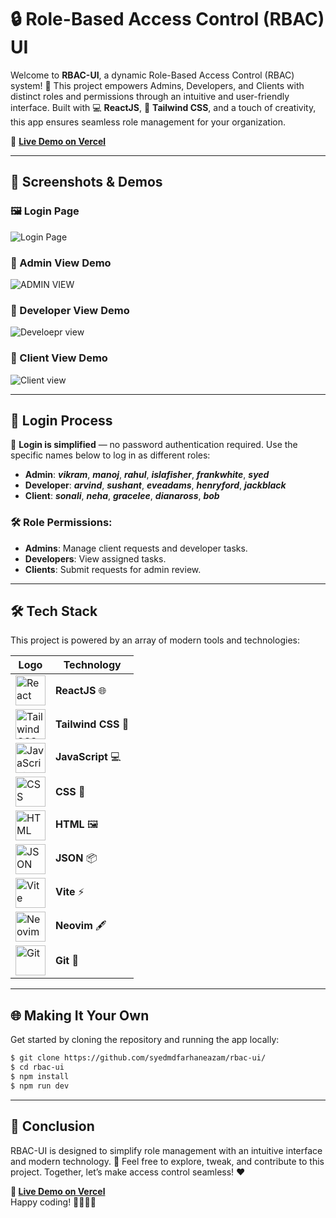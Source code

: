 # 🔒 Role-Based Access Control (RBAC) UI

Welcome to **RBAC-UI**, a dynamic Role-Based Access Control (RBAC) system! 🚀 This project empowers Admins, Developers, and Clients with distinct roles and permissions through an intuitive and user-friendly interface. Built with 💻 **ReactJS**, 🎨 **Tailwind CSS**, and a touch of creativity, this app ensures seamless role management for your organization.

🌟 **[Live Demo on Vercel](https://rbac-ui-silk.vercel.app/)**

---

## 📸 Screenshots & Demos

### 🖼️ Login Page
![Login Page](https://drive.google.com/uc?id=1EpwhJiGlg7LllrrAIGonWROh61RRgyzZ)

### 🎥 Admin View Demo
![ADMIN VIEW](https://github.com/user-attachments/assets/36b61e16-200d-46ec-ba83-edfb1d6525a0)

### 🎥 Developer View Demo
![Develoepr view](https://github.com/user-attachments/assets/d74395a1-3439-495e-ae38-397031ebfd33)


### 🎥 Client View Demo
![Client view](https://github.com/user-attachments/assets/d0038344-884b-47b0-a307-d01d763ddca9)


---

## 🔑 Login Process

📝 **Login is simplified** — no password authentication required. Use the specific names below to log in as different roles:

- **Admin**: _***vikram***_, _***manoj***_, _***rahul***_, _***islafisher***_, _***frankwhite***_, _***syed***_
- **Developer**: _***arvind***_, _***sushant***_, _***eveadams***_, _***henryford***_, _***jackblack***_
- **Client**: _***sonali***_, _***neha***_, _***gracelee***_, _***dianaross***_, _***bob***_

### 🛠 Role Permissions:
- **Admins**: Manage client requests and developer tasks.
- **Developers**: View assigned tasks.
- **Clients**: Submit requests for admin review.

---

## 🛠 Tech Stack
This project is powered by an array of modern tools and technologies:

<table>
  <thead>
    <tr>
      <th>Logo</th>
      <th>Technology</th>
    </tr>
  </thead>
  <tbody>
    <tr>
      <td><img src="https://img.icons8.com/color/48/000000/react-native.png" alt="React" width="48" height="48"></td>
      <td><b>ReactJS</b> 🌐</td>
    </tr>
    <tr>
      <td><img src="https://via.placeholder.com/48" alt="Tailwind CSS" width="48" height="48"></td>
      <td><b>Tailwind CSS</b> 🎨</td>
    </tr>
    <tr>
      <td><img src="https://img.icons8.com/color/48/000000/javascript.png" alt="JavaScript" width="48" height="48"></td>
      <td><b>JavaScript</b> 💻</td>
    </tr>
    <tr>
      <td><img src="https://img.icons8.com/color/48/000000/css3.png" alt="CSS" width="48" height="48"></td>
      <td><b>CSS</b> 🎨</td>
    </tr>
    <tr>
      <td><img src="https://img.icons8.com/color/48/000000/html-5--v1.png" alt="HTML" width="48" height="48"></td>
      <td><b>HTML</b> 🖼️</td>
    </tr>
    <tr>
      <td><img src="https://img.icons8.com/color/48/000000/json.png" alt="JSON" width="48" height="48"></td>
      <td><b>JSON</b> 📦</td>
    </tr>
    <tr>
      <td><img src="https://vitejs.dev/logo.svg" alt="Vite" width="48" height="48"></td>
      <td><b>Vite</b> ⚡</td>
    </tr>
    <tr>
      <td><img src="https://upload.wikimedia.org/wikipedia/commons/3/3a/Neovim-mark.svg" alt="Neovim" width="48" height="48"></td>
      <td><b>Neovim</b> 🖋️</td>
    </tr>
    <tr>
      <td><img src="https://git-scm.com/images/logos/downloads/Git-Icon-1788C.png" alt="Git" width="48" height="48"></td>
      <td><b>Git</b> 🔧</td>
    </tr>
  </tbody>
</table>



---

## 🌐 Making It Your Own

Get started by cloning the repository and running the app locally:

```bash
$ git clone https://github.com/syedmdfarhaneazam/rbac-ui/
$ cd rbac-ui
$ npm install
$ npm run dev
```

---

## 🎉 Conclusion

RBAC-UI is designed to simplify role management with an intuitive interface and modern technology. 🚀 Feel free to explore, tweak, and contribute to this project. Together, let’s make access control seamless! ❤️

**🌟 [Live Demo on Vercel](https://rbac-ui-silk.vercel.app/)**  
Happy coding! 👨‍💻👩‍💻


